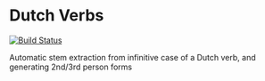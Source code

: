 # Dutch Verbs
[![Build Status](https://travis-ci.org/VerbWorks/Dutch.svg?branch=master)](https://travis-ci.org/VerbWorks/Dutch)

Automatic stem extraction from infinitive case of a Dutch verb, and generating 2nd/3rd person forms
